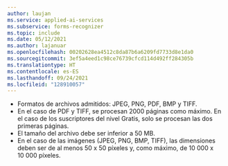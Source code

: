 ```yaml
---
author: laujan
ms.service: applied-ai-services
ms.subservice: forms-recognizer
ms.topic: include
ms.date: 05/12/2021
ms.author: lajanuar
ms.openlocfilehash: 00202628ea4512c8da87b6a6209fd7733d8e1da0
ms.sourcegitcommit: 3ef5a4eed1c98ce76739cfcd114d492ff284305b
ms.translationtype: HT
ms.contentlocale: es-ES
ms.lasthandoff: 09/24/2021
ms.locfileid: "128910057"
---
```

<!-- markdownlint-disable MD041 -->
* Formatos de archivos admitidos: JPEG, PNG, PDF, BMP y TIFF.
* En el caso de PDF y TIFF, se procesan 2000 páginas como máximo. En el caso de los suscriptores del nivel Gratis, solo se procesan las dos primeras páginas.
* El tamaño del archivo debe ser inferior a 50 MB.
* En el caso de las imágenes (JPEG, PNG, BMP, TIFF), las dimensiones deben ser de al menos 50 x 50 píxeles y, como máximo, de 10 000 x 10 000 píxeles.
